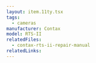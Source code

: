 ```yaml
---
layout: item.11ty.tsx
tags:
  - cameras
manufacturer: Contax
model: RTS-II
relatedFiles:
  - contax-rts-ii-repair-manual
relatedLinks:
---
```

